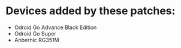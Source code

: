 # Devices added by these patches:
- Odroid Go Advance Black Edition
- Odroid Go Super
- Anbernic RG351M
